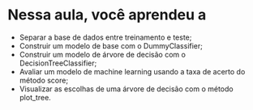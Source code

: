 # Nessa aula, você aprendeu a

- Separar a base de dados entre treinamento e teste;
- Construir um modelo de base com o DummyClassifier;
- Construir um modelo de árvore de decisão com o DecisionTreeClassifier;
- Avaliar um modelo de machine learning usando a taxa de acerto do método score;
- Visualizar as escolhas de uma árvore de decisão com o método plot_tree.

